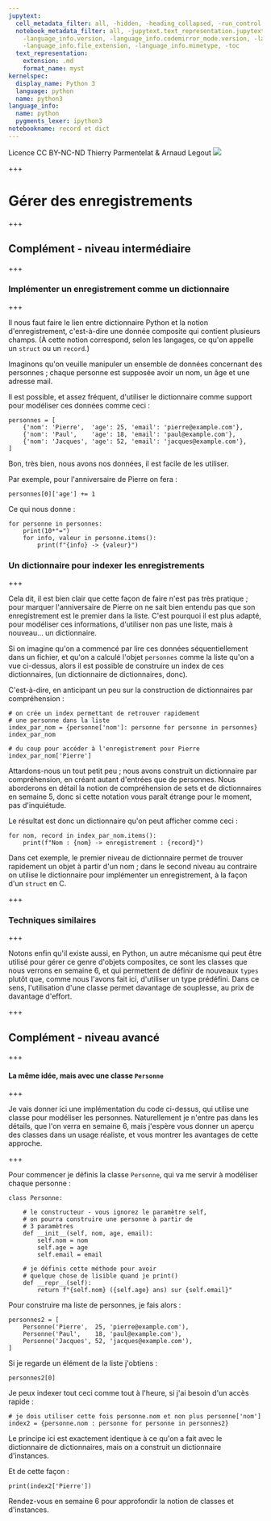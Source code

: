 ```yaml
---
jupytext:
  cell_metadata_filter: all, -hidden, -heading_collapsed, -run_control, -trusted
  notebook_metadata_filter: all, -jupytext.text_representation.jupytext_version, -jupytext.text_representation.format_version,
    -language_info.version, -language_info.codemirror_mode.version, -language_info.codemirror_mode,
    -language_info.file_extension, -language_info.mimetype, -toc
  text_representation:
    extension: .md
    format_name: myst
kernelspec:
  display_name: Python 3
  language: python
  name: python3
language_info:
  name: python
  pygments_lexer: ipython3
notebookname: record et dict
---
```


<div class="licence">
<span>Licence CC BY-NC-ND</span>
<span>Thierry Parmentelat &amp; Arnaud Legout</span>
<span><img src="media/both-logos-small-alpha.png" /></span>
</div>

+++

# Gérer des enregistrements

+++

## Complément - niveau intermédiaire

+++

### Implémenter un enregistrement comme un dictionnaire

+++

Il nous faut faire le lien entre dictionnaire Python et la notion d'enregistrement, c'est-à-dire une donnée composite qui contient plusieurs champs. (À cette notion correspond, selon les langages, ce qu'on appelle un `struct` ou un `record`.)

Imaginons qu'on veuille manipuler un ensemble de données concernant des personnes ; chaque personne est supposée avoir un nom, un âge et une adresse mail.

Il est possible, et assez fréquent, d'utiliser le dictionnaire comme support pour modéliser ces données comme ceci :

```{code-cell} ipython3
personnes = [
    {'nom': 'Pierre',  'age': 25, 'email': 'pierre@example.com'},
    {'nom': 'Paul',    'age': 18, 'email': 'paul@example.com'},
    {'nom': 'Jacques', 'age': 52, 'email': 'jacques@example.com'},
]
```

Bon, très bien, nous avons nos données, il est facile de les utiliser.

Par exemple, pour l'anniversaire de Pierre on fera :

```{code-cell} ipython3
personnes[0]['age'] += 1
```

Ce qui nous donne :

```{code-cell} ipython3
for personne in personnes:
    print(10*"=")
    for info, valeur in personne.items():
        print(f"{info} -> {valeur}")
```

### Un dictionnaire pour indexer les enregistrements

+++

Cela dit, il est bien clair que cette façon de faire n'est pas très pratique ; pour marquer l'anniversaire de Pierre on ne sait bien entendu pas que son enregistrement est le premier dans la liste. C'est pourquoi il est plus adapté, pour modéliser ces informations, d'utiliser non pas une liste, mais à nouveau… un dictionnaire.

Si on imagine qu'on a commencé par lire ces données séquentiellement dans un fichier, et qu'on a calculé l'objet `personnes` comme la liste qu'on a vue ci-dessus, alors il est possible de construire un index de ces dictionnaires, (un dictionnaire de dictionnaires, donc).

C'est-à-dire, en anticipant un peu sur la construction de dictionnaires par compréhension :

```{code-cell} ipython3
# on crée un index permettant de retrouver rapidement
# une personne dans la liste
index_par_nom = {personne['nom']: personne for personne in personnes}
index_par_nom
```

```{code-cell} ipython3
# du coup pour accéder à l'enregistrement pour Pierre
index_par_nom['Pierre']
```

Attardons-nous un tout petit peu ; nous avons construit un dictionnaire par compréhension, en créant autant d'entrées que de personnes. Nous aborderons en détail la notion de compréhension de sets et de dictionnaires en semaine 5, donc si cette notation vous paraît étrange pour le moment, pas d'inquiétude.

Le résultat est donc un dictionnaire qu'on peut afficher comme ceci :

```{code-cell} ipython3
for nom, record in index_par_nom.items():
    print(f"Nom : {nom} -> enregistrement : {record}")
```

Dans cet exemple, le premier niveau de dictionnaire permet de trouver rapidement un objet à partir d'un nom ; dans le second niveau au contraire on utilise le dictionnaire pour implémenter un enregistrement, à la façon d'un `struct` en C.

+++

### Techniques similaires

+++

Notons enfin qu'il existe aussi, en Python, un autre mécanisme qui peut être utilisé pour gérer ce genre d'objets composites, ce sont les classes que nous verrons en semaine 6, et qui permettent de définir de nouveaux `types` plutôt que, comme nous l'avons fait ici, d'utiliser un type prédéfini. Dans ce sens, l'utilisation d'une classe permet davantage de souplesse, au prix de davantage d'effort.

+++

## Complément - niveau avancé

+++

#### La même idée, mais avec une classe `Personne`

+++

Je vais donner ici une implémentation du code ci-dessus, qui utilise une classe pour modéliser les personnes. Naturellement je n'entre pas dans les détails, que l'on verra en semaine 6, mais j'espère vous donner un aperçu des classes dans un usage réaliste, et vous montrer les avantages de cette approche.

+++

Pour commencer je définis la classe `Personne`, qui va me servir à modéliser chaque personne :

```{code-cell} ipython3
class Personne:

    # le constructeur - vous ignorez le paramètre self,
    # on pourra construire une personne à partir de
    # 3 paramètres
    def __init__(self, nom, age, email):
        self.nom = nom
        self.age = age
        self.email = email

    # je définis cette méthode pour avoir
    # quelque chose de lisible quand je print()
    def __repr__(self):
        return f"{self.nom} ({self.age} ans) sur {self.email}"
```

Pour construire ma liste de personnes, je fais alors :

```{code-cell} ipython3
personnes2 = [
    Personne('Pierre',  25, 'pierre@example.com'),
    Personne('Paul',    18, 'paul@example.com'),
    Personne('Jacques', 52, 'jacques@example.com'),
]
```

Si je regarde un élément de la liste j'obtiens :

```{code-cell} ipython3
personnes2[0]
```

Je peux indexer tout ceci comme tout à l'heure, si j'ai besoin d'un accès rapide :

```{code-cell} ipython3
# je dois utiliser cette fois personne.nom et non plus personne['nom']
index2 = {personne.nom : personne for personne in personnes2}
```

Le principe ici est exactement identique à ce qu'on a fait avec le dictionnaire de dictionnaires, mais on a construit un dictionnaire d'instances.

Et de cette façon :

```{code-cell} ipython3
print(index2['Pierre'])
```

Rendez-vous en semaine 6 pour approfondir la notion de classes et d'instances.
